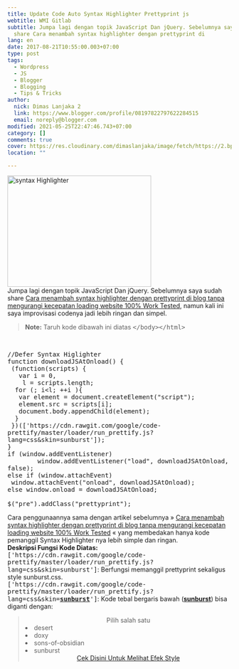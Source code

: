 ```yaml
---
title: Update Code Auto Syntax Highlighter Prettyprint js
webtitle: WMI Gitlab
subtitle: Jumpa lagi dengan topik JavaScript Dan jQuery. Sebelumnya saya sudah
  share Cara menambah syntax highlighter dengan prettyprint di
lang: en
date: 2017-08-21T10:55:00.003+07:00
type: post
tags:
  - Wordpress
  - JS
  - Blogger
  - Blogging
  - Tips & Tricks
author:
  nick: Dimas Lanjaka 2
  link: https://www.blogger.com/profile/08197822797622284515
  email: noreply@blogger.com
modified: 2021-05-25T22:47:46.743+07:00
category: []
comments: true
cover: https://res.cloudinary.com/dimaslanjaka/image/fetch/https://2.bp.blogspot.com/-gUVjKXD8MMM/WWHz7oK-SxI/AAAAAAAACVc/3uL5_0HdMNkvWyjyIAUcSYpVJIQxmIvnQCLcBGAs/s400/syntax%2Bhighlighting%2Bcode%2Bformatting.png
location: ""

---
```


<div class="">  <div>    <img src="https://res.cloudinary.com/dimaslanjaka/image/fetch/https://2.bp.blogspot.com/-gUVjKXD8MMM/WWHz7oK-SxI/AAAAAAAACVc/3uL5_0HdMNkvWyjyIAUcSYpVJIQxmIvnQCLcBGAs/s400/syntax%2Bhighlighting%2Bcode%2Bformatting.png" width="80%" height="250px" title="syntax Highlighter" alt="syntax Highlighter">  </div>  Jumpa lagi dengan topik JavaScript Dan jQuery. Sebelumnya saya sudah share <a alt="Cara menambah syntax highlighter dengan prettyprint di blog tanpa mengurangi kecepatan loading website 100% Work Tested" href="https://web-manajemen.blogspot.sg/2017/04/cara-menambah-syntax-highlighter-dengan.html" rel="follow" title="Cara menambah syntax highlighter dengan prettyprint di blog tanpa mengurangi kecepatan loading website 100% Work Tested">Cara menambah syntax highlighter dengan prettyprint di blog tanpa mengurangi kecepatan loading website 100% Work Tested</a>, namun kali ini saya improvisasi codenya jadi lebih ringan dan simpel. </div><blockquote>  <b>Note:</b> Taruh kode dibawah ini diatas <kbd>&lt;/body&gt;&lt;/html&gt;</kbd></blockquote><br><pre style="white-space: pre-wrap; word-wrap: break-word;">//Defer Syntax Higlighter<br>function downloadJSAtOnload() {<br> (function(scripts) {<br>   var i = 0,<br>    l = scripts.length;<br>  for (; i&lt;l; ++i ){<br>   var element = document.createElement("script");<br>   element.src = scripts[i];<br>   document.body.appendChild(element);<br>  }<br> })(['https://cdn.rawgit.com/google/code-prettify/master/loader/run_prettify.js?lang=css&amp;skin=sunburst']);<br>}<br>if (window.addEventListener)<br>        window.addEventListener("load", downloadJSAtOnload, false);<br>else if (window.attachEvent)<br> window.attachEvent("onload", downloadJSAtOnload);<br>else window.onload = downloadJSAtOnload;<br><br>$("pre").addClass("prettyprint");</pre>Cara penggunaannya sama dengan artikel sebelumnya »&nbsp;<a alt="Cara menambah syntax highlighter dengan prettyprint di blog tanpa mengurangi kecepatan loading website 100% Work Tested" href="/2017/04/cara-menambah-syntax-highlighter-dengan.html" rel="follow" title="Cara menambah syntax highlighter dengan prettyprint di blog tanpa mengurangi kecepatan loading website 100% Work Tested">Cara menambah syntax highlighter dengan prettyprint di blog tanpa mengurangi kecepatan loading website 100% Work Tested</a>&nbsp;« yang membedakan hanya kode pemanggil Syntax Highlighter nya lebih simple dan ringan.<br><b>Deskripsi Fungsi Kode Diatas:</b><br><kbd>['https://cdn.rawgit.com/google/code-prettify/master/loader/run_prettify.js?lang=css&amp;skin=sunburst']</kbd>: Berfungsi memanggil prettyprint sekaligus style sunburst.css.<br><kbd>['https://cdn.rawgit.com/google/code-prettify/master/loader/run_prettify.js?lang=css&amp;skin=<u><b>sunburst</b></u>']</kbd>: Kode tebal bergaris bawah (<b><u>sunburst</u></b>) bisa diganti dengan: <br><blockquote>  <center> Pilih salah satu</center>  <li>desert</li>  <li>doxy</li>  <li>sons-of-obsidian</li>  <li>sunburst</li>  <center>    <a alt="github" href="https://cdn.rawgit.com/google/code-prettify/master/styles/index.html" rel="noopener noreferer nofollow" title="github">Cek Disini Untuk Melihat Efek Style</a>  </center></blockquote>